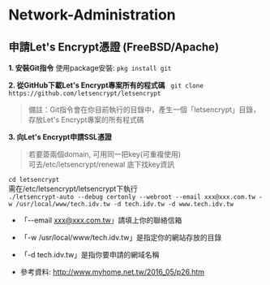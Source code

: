 # Network-Administration

## 申請Let's Encrypt憑證 (FreeBSD/Apache)

**1.	安裝Git指令**
使用package安裝: `pkg install git`

**2.	從GitHub下載Let's Encrypt專案所有的程式碼**
` git clone https://github.com/letsencrypt/letsencrypt`
> 備註：Git指令會在你目前執行的目錄中，產生一個「letsencrypt」目錄，存放Let's Encrypt專案的所有程式碼

**3.  向Let's Encrypt申請SSL憑證**
> 若要簽兩個domain, 可用同一把key(可重複使用)   
> 可去/etc/letsencrypt/renewal 底下找key資訊

`cd letsencrypt`   
需在/etc/letsencrypt/letsencrypt下執行   
`./letsencrypt-auto --debug certonly --webroot --email xxx@xxx.com.tw -w /usr/local/www/tech.idv.tw -d tech.idv.tw -d www.tech.idv.tw`

* 「--email xxx@xxx.com.tw」請填上你的聯絡信箱
* 「-w /usr/local/www/tech.idv.tw」是指定你的網站存放的目錄
* 「-d tech.idv.tw」是指你要申請的網域名稱   

* 參考資料: http://www.myhome.net.tw/2016_05/p26.htm
